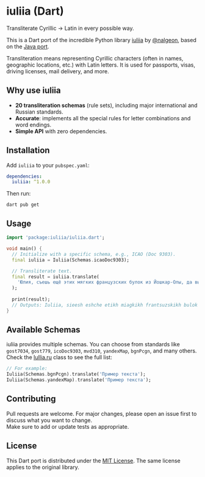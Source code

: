 # iuliia (Dart)

Transliterate Cyrillic → Latin in every possible way.

This is a Dart port of the incredible Python library [iuliia](https://github.com/nalgeon/iuliia-py) by [@nalgeon](https://github.com/nalgeon), based on the [Java port](https://github.com/massita99/iuliia-java).

Transliteration means representing Cyrillic characters (often in names, geographic locations, etc.) with Latin letters. It is used for passports, visas, driving licenses, mail delivery, and more.

## Why use iuliia

- **20 transliteration schemas** (rule sets), including major international and Russian standards.
- **Accurate**: implements all the special rules for letter combinations and word endings.
- **Simple API** with zero dependencies.

## Installation

Add `iuliia` to your `pubspec.yaml`:

```yaml
dependencies:
  iuliia: ^1.0.0
```

Then run:

```shell
dart pub get
```

## Usage

```dart
import 'package:iuliia/iuliia.dart';

void main() {
  // Initialize with a specific schema, e.g., ICAO (Doc 9303).
  final iuliia = Iuliia(Schemas.icaoDoc9303);

  // Transliterate text.
  final result = iuliia.translate(
    'Юлия, съешь ещё этих мягких французских булок из Йошкар-Олы, да выпей алтайского чаю.'
  );
  
  print(result);
  // Outputs: Iuliia, sieesh eshche etikh miagkikh frantsuzskikh bulok iz Ioshkar-Oly, da vypei altaiskogo chaiu
}
```

## Available Schemas

iuliia provides multiple schemas. You can choose from standards like `gost7034`, `gost779`, `icoDoc9303`, `mvd310`, `yandexMap`, `bgnPcgn`, and many others. Check the [Iullia.ru](https://iuliia.ru/) class to see the full list:

```dart
// For example:
Iuliia(Schemas.bgnPcgn).translate('Пример текста');
Iuliia(Schemas.yandexMap).translate('Пример текста');
```

## Contributing

Pull requests are welcome. For major changes, please open an issue first to discuss what you want to change.  
Make sure to add or update tests as appropriate.

## License

This Dart port is distributed under the [MIT License](LICENSE). The same license applies to the original library.